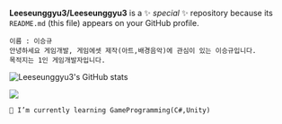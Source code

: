 **Leeseunggyu3/Leeseunggyu3** is a ✨ _special_ ✨ repository because its `README.md` (this file) appears on your GitHub profile.

    이름 : 이승규
    안녕하세요 게임개발, 게임에셋 제작(아트,배경음악)에 관심이 있는 이승규입니다.
    목적지는 1인 게임개발자입니다.

![Leeseunggyu3's GitHub stats](https://github-readme-stats.vercel.app/api?username=Leeseunggyu3&show_icons=true&theme=tokyonight)

<img src="https://img.shields.io/badge/C#-#512BD4?style=for-the-badge&logo=C#&logoColor=Purple">


    🌱 I’m currently learning GameProgramming(C#,Unity)